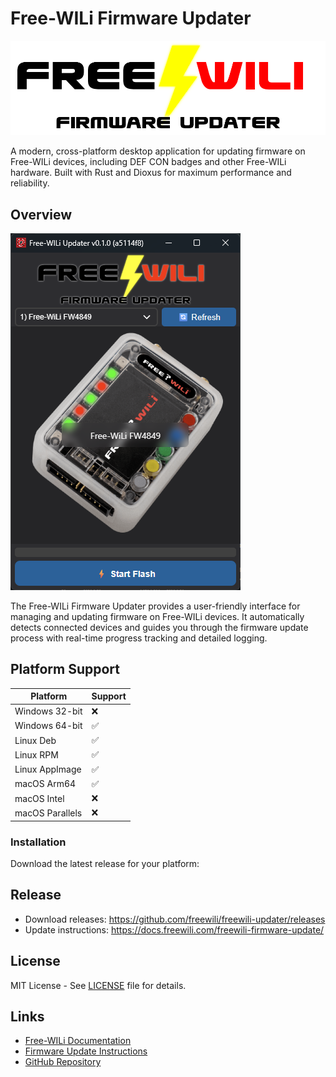 # Free-WILi Firmware Updater

![Free-WILi Header](assets/header.png)

A modern, cross-platform desktop application for updating firmware on Free-WILi devices, including DEF CON badges and other Free-WILi hardware. Built with Rust and Dioxus for maximum performance and reliability.

## Overview

![Free-WILi Updater Screenshot](screenshot.png)

The Free-WILi Firmware Updater provides a user-friendly interface for managing and updating firmware on Free-WILi devices. It automatically detects connected devices and guides you through the firmware update process with real-time progress tracking and detailed logging.

## Platform Support

| Platform | Support |
|----------|---------|
| Windows 32-bit | ❌ |
| Windows 64-bit | ✅ |
| Linux Deb | ✅ |
| Linux RPM | ✅ |
| Linux AppImage | ✅ |
| macOS Arm64 | ✅ |
| macOS Intel | ❌ |
| macOS Parallels | ❌ |


### Installation

Download the latest release for your platform:

## Release

- Download releases: https://github.com/freewili/freewili-updater/releases
- Update instructions:  https://docs.freewili.com/freewili-firmware-update/

## License

MIT License - See [LICENSE](LICENSE) file for details.

## Links

- [Free-WILi Documentation](https://docs.freewili.com/)
- [Firmware Update Instructions](https://docs.freewili.com/freewili-firmware-update/)
- [GitHub Repository](https://github.com/freewili/freewili-updater)
